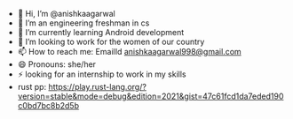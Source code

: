 - 👋 Hi, I’m @anishkaagarwal
- 👀 I’m an engineering freshman in cs 
- 🌱 I’m currently learning Android development 
- 💞️ I’m looking to work for the women of our country
- 📫 How to reach me: EmailId anishkaagarwal998@gmail.com
- 😄 Pronouns: she/her
- ⚡ looking for an internship to work in my skills
- rust pp: https://play.rust-lang.org/?version=stable&mode=debug&edition=2021&gist=47c61fcd1da7eded190c0bd7bc8b2d5b

<!---
anishkaagarwal/anishkaagarwal is a ✨ special ✨ repository because its `README.md` (this file) appears on your GitHub profile.
You can click the Preview link to take a look at your changes.
--->
